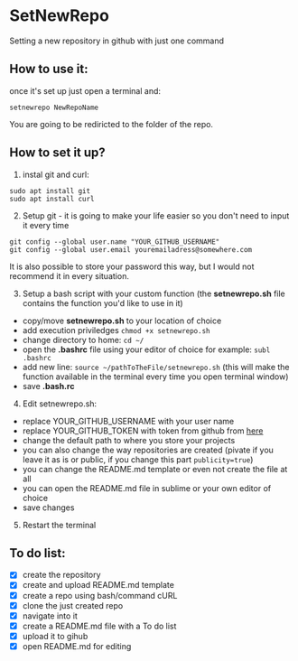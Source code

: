 
# SetNewRepo
Setting a new repository in github with just one command

## How to use it:
once it's set up just open a terminal and:

```
setnewrepo NewRepoName
```

You are going to be rediricted to the folder of the repo.

## How to set it up?
1. instal git and curl:

```
sudo apt install git
sudo apt install curl
```

2. Setup git - it is going to make your life easier so you don't need to input it every time

```
git config --global user.name "YOUR_GITHUB_USERNAME"
git config --global user.email youremailadress@somewhere.com
```

It is also possible to store your password this way, but I would not recommend it in every situation.

3. Setup a bash script with your custom function (the **setnewrepo.sh** file contains the function you'd like to use in it)

- copy/move **setnewrepo.sh** to your location of choice
- add execution priviledges `chmod +x setnewrepo.sh`
- change directory to home: `cd ~/`
- open the **.bashrc** file using your editor of choice for example: `subl .bashrc`
- add new line: `source ~/pathToTheFile/setnewrepo.sh` (this will make the function available in the terminal every time you open terminal window)
- save **.bash.rc**

4. Edit setnewrepo.sh:

- replace YOUR_GITHUB_USERNAME with your user name
- replace YOUR_GITHUB_TOKEN with token from github from [here](https://github.com/settings/tokens)
- change the default path to where you store your projects
- you can also change the way repositories are created (pivate if you leave it as is or public, if you change this part `publicity=true`)
- you can change the README.md template or even not create the file at all
- you can open the README.md file in sublime or your own editor of choice
- save changes

5. Restart the terminal

## To do list:

- [x] create the repository
- [x] create and upload README.md template 
- [x] create a repo using bash/command cURL 
- [x] clone the just created repo
- [x] navigate into it
- [x] create a README.md file with a To do list
- [x] upload it to gihub
- [x] open README.md for editing